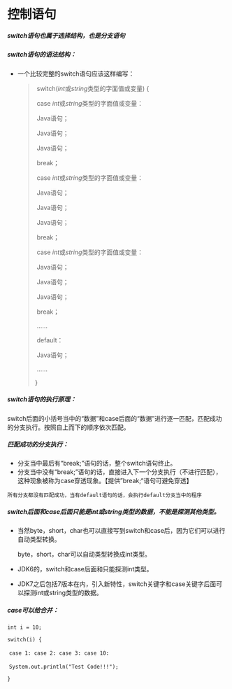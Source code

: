 # 控制语句

##### switch语句也属于选择结构，也是分支语句

##### switch语句的语法结构：

- 一个比较完整的switch语句应该这样编写：

  > ​	switch(*int*或*string*类型的字面值或变量) {
  >
  > ​			case *int*或*string*类型的字面值或变量：
  >
  > ​					Java语句；
  >
  > ​					Java语句；
  >
  > ​					Java语句；
  >
  > ​					break；
  >
  > ​			case *int*或*string*类型的字面值或变量：
  >
  > ​					Java语句；
  >
  > ​					Java语句；
  >
  > ​					Java语句；
  >
  > ​					break；
  >
  > ​			case *int*或*string*类型的字面值或变量：
  >
  > ​					Java语句；
  >
  > ​					Java语句；
  >
  > ​					Java语句；
  >
  > ​					break；
  >
  > ​					……
  >
  > ​			default：
  >
  > ​					Java语句；
  >
  > ​					……
  >
  > }

##### switch语句的执行原理：

​	switch后面的小括号当中的“数据”和case后面的“数据”进行逐一匹配，匹配成功的分支执行。按照自上而下的顺序依次匹配。

##### 匹配成功的分支执行：

- 分支当中最后有“break;”语句的话，整个switch语句终止。
- 分支当中没有“break;”语句的话，直接进入下一个分支执行（不进行匹配），这种现象被称为case穿透现象。【提供”break;“语句可避免穿透】

````注意
所有分支都没有匹配成功，当有default语句的话，会执行default分支当中的程序
````

##### switch后面和case后面只能是int或string类型的数据，不能是探测其他类型。

- 当然byte，short，char也可以直接写到switch和case后，因为它们可以进行自动类型转换。

  byte，short，char可以自动类型转换成int类型。

- JDK6的，switch和case后面和只能探测int类型。

- JDK7之后包括7版本在内，引入新特性，switch关键字和case关键字后面可以探测int或string类型的数据。

##### case可以给合并：

`int i = 10;`

`switch(i) {`

​	`case 1: case 2: case 3: case 10:` 

​	`System.out.println("Test Code!!!");`

`}`
